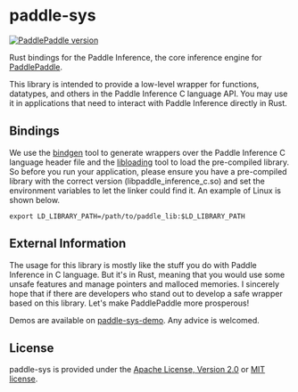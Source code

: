 # paddle-sys

[![PaddlePaddle version](https://img.shields.io/badge/PaddlePaddle-release%2F2.1-blue)](https://github.com/PaddlePaddle/Paddle)

Rust bindings for the Paddle Inference, the core inference engine for [PaddlePaddle].

This library is intended to provide a low-level wrapper for functions, datatypes, and others in the Paddle Inference C language API. You may use it in applications that need to interact with Paddle Inference directly in Rust.

## Bindings

We use the [bindgen] tool to generate wrappers over the Paddle Inference C language header file and the [libloading] tool to load the pre-compiled library. So before you run your application, please ensure you have a pre-compiled library with the correct version (libpaddle_inference_c.so) and set the environment variables to let the linker could find it. An example of Linux is shown below.

```
export LD_LIBRARY_PATH=/path/to/paddle_lib:$LD_LIBRARY_PATH
```

## External Information

The usage for this library is mostly like the stuff you do with Paddle Inference in C language. But it's in Rust, meaning that you would use some unsafe features and manage pointers and malloced memories. I sincerely hope that if there are developers who stand out to develop a safe wrapper based on this library. Let's make PaddlePaddle more prosperous!

Demos are available on [paddle-sys-demo]. Any advice is welcomed.

## License

paddle-sys is provided under the <a href="LICENSE-APACHE">Apache License, Version 2.0</a> or <a href="LICENSE-MIT">MIT license</a>.

[PaddlePaddle]: https://github.com/PaddlePaddle/Paddle
[bindgen]: https://github.com/rust-lang/rust-bindgen
[libloading]: https://github.com/nagisa/rust_libloading
[paddle-sys-demo]: https://github.com/KernelErr/paddle-sys-demo